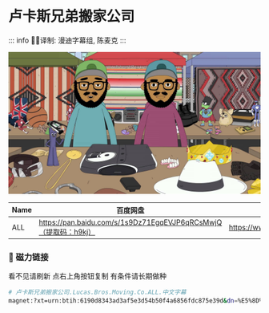 # 卢卡斯兄弟搬家公司

::: info
✍🏻译制: 漫迪字幕组, 陈麦克
:::

![LBMC.jpg](LBMC.jpg)

| Name | 百度网盘 | 阿里云盘 | Bilibili | MDpan |
| --- | --- | --- | --- | --- |
| ALL | https://pan.baidu.com/s/1s9Dz71EgqEVJP6qRCsMwjQ（提取码：h9kj） | https://www.aliyundrive.com/s/awMaRLX1VE6 | https://www.bilibili.com/video/BV12x411S7Tr | https://mdpan.tk/%E5%8D%A2%E5%8D%A1%E6%96%AF%E5%85%84%E5%BC%9F%E6%90%AC%E5%AE%B6%E5%85%AC%E5%8F%B8 |

### 🧲 磁力链接

看不见请刷新 点右上角按钮复制 有条件请长期做种

```bash
# 卢卡斯兄弟搬家公司.Lucas.Bros.Moving.Co.ALL.中文字幕
magnet:?xt=urn:btih:6190d8343ad3af5e3d54b50f4a6856fdc875e39d&dn=%E5%8D%A2%E5%8D%A1%E6%96%AF%E5%85%84%E5%BC%9F%E6%90%AC%E5%AE%B6%E5%85%AC%E5%8F%B8.Lucas.Bros.Moving.Co.ALL.%E4%B8%AD%E6%96%87%E5%AD%97%E5%B9%95&tr=http%3A%2F%2Falltorrents.net%3A80%2Fbt%2Fannounce.php&tr=http%3A%2F%2Fbluebird-hd.org%2Fannounce.php&tr=http%3A%2F%2Fwww.thetradersden.org%2Fforums%2Ftracker%2Fannounce.php&tr=http%3A%2F%2Ftracker.trancetraffic.com%3A80%2Fannounce.php&tr=http%3A%2F%2Firrenhaus.dyndns.dk%3A80%2Fannounce.php&tr=http%3A%2F%2F1337.abcvg.info%3A80%2Fannounce&tr=http%3A%2F%2Fbt.beatrice-raws.org%3A80%2Fannounce&tr=http%3A%2F%2Fwww.tribalmixes.com%3A80%2Fannounce.php&tr=http%3A%2F%2Fwww.wareztorrent.com%3A80%2Fannounce
```